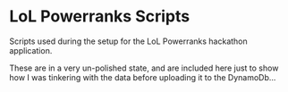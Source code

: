 # LoL Powerranks Scripts

Scripts used during the setup for the LoL Powerranks hackathon application.

These are in a very un-polished state, and are included here just to show how I was tinkering with the data before uploading it to the DynamoDb...
